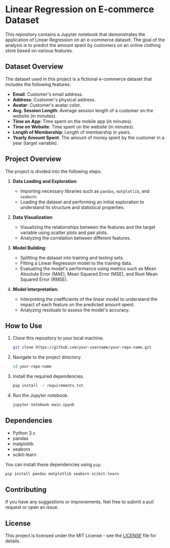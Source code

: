 
# Linear Regression on E-commerce Dataset

This repository contains a Jupyter notebook that demonstrates the application of Linear Regression on an e-commerce dataset. The goal of the analysis is to predict the amount spent by customers on an online clothing store based on various features.

## Dataset Overview

The dataset used in this project is a fictional e-commerce dataset that includes the following features:

- **Email**: Customer's email address.
- **Address**: Customer's physical address.
- **Avatar**: Customer's avatar color.
- **Avg. Session Length**: Average session length of a customer on the website (in minutes).
- **Time on App**: Time spent on the mobile app (in minutes).
- **Time on Website**: Time spent on the website (in minutes).
- **Length of Membership**: Length of membership in years.
- **Yearly Amount Spent**: The amount of money spent by the customer in a year (target variable).

## Project Overview

The project is divided into the following steps:

1. **Data Loading and Exploration**: 
   - Importing necessary libraries such as `pandas`, `matplotlib`, and `seaborn`.
   - Loading the dataset and performing an initial exploration to understand its structure and statistical properties.
   
2. **Data Visualization**:
   - Visualizing the relationships between the features and the target variable using scatter plots and pair plots.
   - Analyzing the correlation between different features.

3. **Model Building**:
   - Splitting the dataset into training and testing sets.
   - Fitting a Linear Regression model to the training data.
   - Evaluating the model's performance using metrics such as Mean Absolute Error (MAE), Mean Squared Error (MSE), and Root Mean Squared Error (RMSE).

4. **Model Interpretation**:
   - Interpreting the coefficients of the linear model to understand the impact of each feature on the predicted amount spent.
   - Analyzing residuals to assess the model's accuracy.

## How to Use

1. Clone this repository to your local machine.
   ```bash
   git clone https://github.com/your-username/your-repo-name.git
   ```
   
2. Navigate to the project directory.
   ```bash
   cd your-repo-name
   ```

3. Install the required dependencies.
   ```bash
   pip install -r requirements.txt
   ```

4. Run the Jupyter notebook.
   ```bash
   jupyter notebook main.ipynb
   ```

## Dependencies

- Python 3.x
- pandas
- matplotlib
- seaborn
- scikit-learn

You can install these dependencies using `pip`:
```bash
pip install pandas matplotlib seaborn scikit-learn
```

## Contributing

If you have any suggestions or improvements, feel free to submit a pull request or open an issue.

## License

This project is licensed under the MIT License - see the [LICENSE](LICENSE) file for details.
